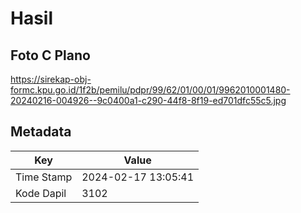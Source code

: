 # Hasil

## Foto C Plano

https://sirekap-obj-formc.kpu.go.id/1f2b/pemilu/pdpr/99/62/01/00/01/9962010001480-20240216-004926--9c0400a1-c290-44f8-8f19-ed701dfc55c5.jpg


## Metadata

| Key        | Value               |
| ---------- | ------------------- |
| Time Stamp | 2024-02-17 13:05:41 |
| Kode Dapil | 3102                |



